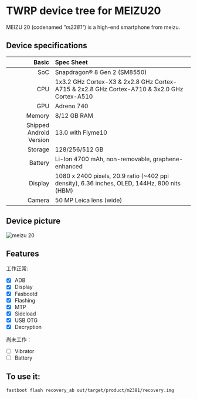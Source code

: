 # TWRP device tree for MEIZU20

MEIZU 20 (codenamed _"m2381"_) is a high-end smartphone from meizu.

## Device specifications

Basic   | Spec Sheet
-------:|:-------------------------
SoC     | Snapdragon® 8 Gen 2 (SM8550)
CPU     | 1x3.2 GHz Cortex-X3 & 2x2.8 GHz Cortex-A715 & 2x2.8 GHz Cortex-A710 & 3x2.0 GHz Cortex-A510
GPU     | Adreno 740
Memory  | 8/12 GB RAM
Shipped Android Version | 13.0 with Flyme10
Storage | 128/256/512 GB
Battery | Li-Ion 4700 mAh, non-removable, graphene-enhanced
Display | 1080 x 2400 pixels, 20:9 ratio (~402 ppi density), 6.36 inches, OLED, 144Hz, 800 nits (HBM)
Camera  | 50 MP Leica lens (wide)

## Device picture

![meizu 20](https://www.devicespecifications.com/images/model/2e815c4f/640/main.jpg)

## Features

工作正常:

- [X] ADB
- [X] Display
- [X] Fasbootd
- [X] Flashing
- [X] MTP
- [X] Sideload
- [X] USB OTG
- [X] Decryption

尚未工作：
- [ ] Vibrator
- [ ] Battery

## To use it:

```
fastboot flash recovery_ab out/target/product/m2381/recovery.img
```
